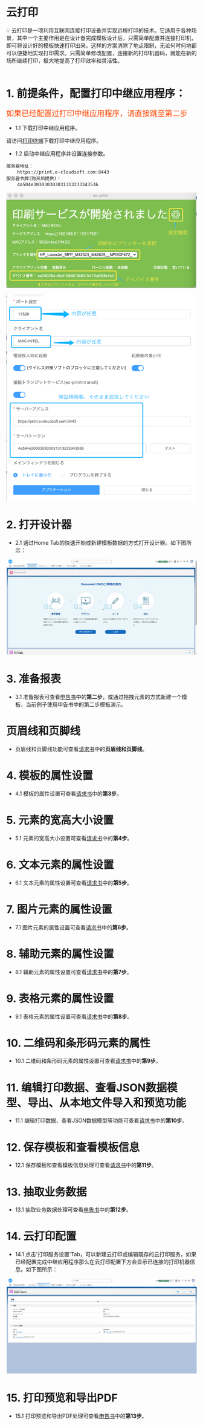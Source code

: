 # 云打印

<aside>
💡 云打印是一项利用互联网连接打印设备并实现远程打印的技术。它适用于各种场景，其中一个主要作用是在设计器完成模板设计后，只需简单配置并连接打印机，即可将设计好的模板快速打印出来。这样的方案消除了地点限制，无论何时何地都可以便捷地实现打印需求。只需简单修改配置，连接新的打印机器码，就能在新的场所继续打印，极大地提高了打印效率和灵活性。
</aside>
<br>

# **1. 前提条件，配置打印中继应用程序：**

<span style="display:block;color:orangered;font-size:20px;">如果已经配置过打印中继应用程序，请直接跳至第二步</span>

- 1.1 下载打印中继应用程序。

请访问[打印终端](download.md)下载打印中继应用程序。

- 1.2 启动中继应用程序并设置连接参数。

```
服务器地址：
    https://print.e-cloudsoft.com:8443
服务器令牌(购买后提供)：
    4a504e303030303031313233343536
```

![Create192](../_images/zh-cn/Create192.png)

![Create193](../_images/zh-cn/Create193.png)

# **2. 打开设计器**

- 2.1 通过Home Tab的快速开始或新建模板数据的方式打开设计器。如下图所示：

![Create185](../_images/zh-cn/Create185.gif)

# **3. 准备报表**

- 3.1 准备报表可查看[申告书](sc-declarationForm.md)中的**第二步**，或通过拖拽元素的方式新建一个模板，当前例子使用申告书中的第二步模板演示。

# **页眉线和页脚线**

- 页眉线和页脚线功能可查看[请求书](sc-request.md)中的**页眉线和页脚线**。

# **4. 模板的属性设置**

- 4.1 模板的属性设置可查看[请求书](sc-request.md)中的**第3步**。

# **5. 元素的宽高大小设置**

- 5.1 元素的宽高大小设置可查看[请求书](sc-request.md)中的**第4步**。

# **6. 文本元素的属性设置**

- 6.1 文本元素的属性设置可查看[请求书](sc-request.md)中的**第5步**。

# **7. 图片元素的属性设置**

- 7.1 图片元素的属性设置可查看[请求书](sc-request.md)中的**第6步**。

# **8. 辅助元素的属性设置**

- 8.1 辅助元素的属性设置可查看[请求书](sc-request.md)中的**第7步**。

# **9. 表格元素的属性设置**

- 9.1 表格元素的属性设置可查看[请求书](sc-request.md)中的**第8步**。

# **10. 二维码和条形码元素的属性**

- 10.1 二维码和条形码元素的属性设置可查看[请求书](sc-request.md)中的**第9步**。

# **11. 编辑打印数据、查看JSON数据模型、导出、从本地文件导入和预览功能**

- 11.1 编辑打印数据、查看JSON数据模型等功能可查看[请求书](sc-request.md)中的**第10步**。

# **12. 保存模板和查看模板信息**

- 12.1 保存模板和查看模板信息处理可查看[请求书](sc-request.md)中的**第11步**。

# **13. 抽取业务数据**

- 13.1 抽取业务数据处理可查看[申告书](sc-declarationForm.md)中的**第12步**。

# **14. 云打印配置**

- 14.1 点击'打印服务设置'Tab，可以新建云打印或编辑既存的云打印服务，如果已经配置完成中继应用程序那么在云打印配置下方会显示已连接的打印机器信息。如下图所示：

![Create194](../_images/zh-cn/Create194.gif)

# **15. 打印预览和导出PDF**

- 15.1 打印预览和导出PDF处理可查看[申告书](sc-declarationForm.md)中的**第13步**。